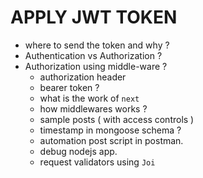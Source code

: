 # APPLY JWT TOKEN

- where to send the token and why ?
- Authentication vs Authorization ?
- Authorization using middle-ware ?
    - authorization header
    - bearer token ?
    - what is the work of `next`
    - how middlewares works ?
    - sample posts ( with access controls )
    - timestamp in mongoose schema ?
    - automation post script in postman.
    - debug nodejs app.
    - request validators using `Joi`

